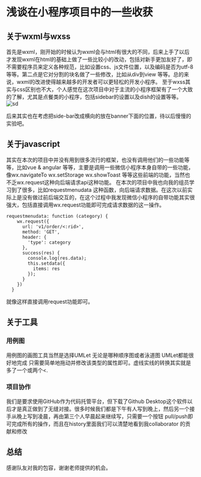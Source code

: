 # 浅谈在小程序项目中的一些收获

## 关于wxml与wxss

首先是wxml，刚开始的时候认为wxml会与html有很大的不同，后来上手了以后才发现wxml在html的基础上做了一些比较小的改动，包括对新手更加友好了，即不需要程序员来定义各种规范，比如设置css、js文件位置，以及编码是否为utf-8等等。第二点是它对分割的块名做了一些修改，比如从div到view 等等。总的来说，wxml的改进使得越来越多的开发者可以更轻松的开发小程序。
至于wxss其实与css区别也不大，个人感觉在这次项目中对于主流的小程序框架有了一个大致的了解，尤其是点餐类的小程序，包括sidebar的设置以及dish的设置等等。
![sd](https://gitee.com/Johnsonleeeee/image/raw/master/menu.jpg)

后来其实也在考虑把side-bar改成横向的放在banner下面的位置，待以后慢慢的实验吧。

## 关于javascript

其实在本次的项目中并没有用到很多流行的框架，也没有调用他们的一些功能等等，比如vue & angular 等等，主要是调用一些微信小程序本身自带的一些功能，像wx.navigateTo wx.setStorage wx.showToast 等等这些前端的功能，当然也不乏wx.request这种向后端请求api这种功能。
在本次的项目中我也向我的组员学习到了很多，比如requestmenudata 这种函数，向后端请求数据。在这次以前实际上是没有做过前后端交互的，在这个过程中我发现微信小程序的自带功能其实很强大，包括直接调用wx.request功能即可完成请求数据的这一操作。
```
requestmenudata: function (category) {
    wx.request({
      url: 'v1/order/<:rid>',
      method: 'GET',
      header: {
        'type': category
      },
      success(res) {
        console.log(res.data);
        this.setdata({
          items: res
        });
      }
    })
  }
```

就像这样直接调用request功能即可。

## 关于工具

### 用例图
用例图的画图工具当然是选择UMLet 无论是哪种顺序图或者泳道图 UMLet都能很好地完成 只需要简单地拖动并修改该类型的属性即可。虚线实线的转换其实就是多了一个或两个<.

### 项目协作
我们是要求使用GitHub作为代码托管平台，但下载了Github Desktop这个软件以后才是真正做到了无缝对接。很多时候我们都是下午有人写到晚上，然后另一个接手从晚上写到凌晨，再由第三个人早晨起来继续写，只需要一个按钮 pull/push即可完成所有的操作，而且在history里面我们可以清楚地看到我collaborator 的贡献和修改

## 总结
感谢队友对我的包容，谢谢老师提供的机会。
